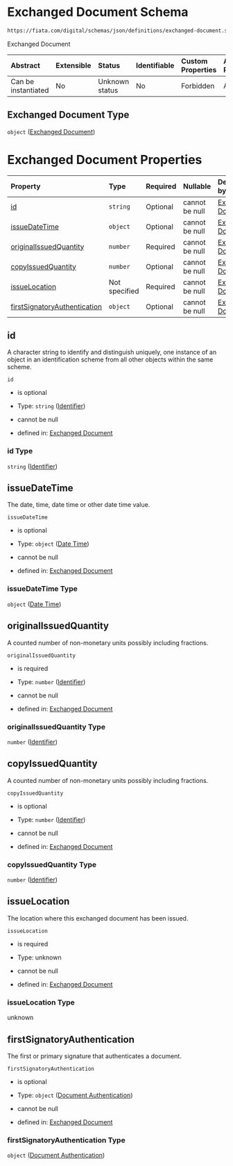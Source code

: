 # Exchanged Document Schema

```txt
https://fiata.com/digital/schemas/json/definitions/exchanged-document.schema.json
```

Exchanged Document

| Abstract            | Extensible | Status         | Identifiable | Custom Properties | Additional Properties | Access Restrictions | Defined In                                                                                                         |
| :------------------ | :--------- | :------------- | :----------- | :---------------- | :-------------------- | :------------------ | :----------------------------------------------------------------------------------------------------------------- |
| Can be instantiated | No         | Unknown status | No           | Forbidden         | Allowed               | none                | [exchanged-document.schema.json](../tooling/out/definitions/exchanged-document.schema.json "open original schema") |

## Exchanged Document Type

`object` ([Exchanged Document](exchanged-document.md))

# Exchanged Document Properties

| Property                                                      | Type          | Required | Nullable       | Defined by                                                                                                                                                                                 |
| :------------------------------------------------------------ | :------------ | :------- | :------------- | :----------------------------------------------------------------------------------------------------------------------------------------------------------------------------------------- |
| [id](#id)                                                     | `string`      | Optional | cannot be null | [Exchanged Document](identifier.md "https://fiata.com/digital/schemas/json/definitions/identifier.schema.json#/properties/id")                                                             |
| [issueDateTime](#issuedatetime)                               | `object`      | Optional | cannot be null | [Exchanged Document](date-time.md "https://fiata.com/digital/schemas/json/definitions/classes/date-time.schema.json#/properties/issueDateTime")                                            |
| [originalIssuedQuantity](#originalissuedquantity)             | `number`      | Required | cannot be null | [Exchanged Document](quantity.md "https://fiata.com/digital/schemas/json/definitions/identifier.schema.json#/properties/originalIssuedQuantity")                                           |
| [copyIssuedQuantity](#copyissuedquantity)                     | `number`      | Optional | cannot be null | [Exchanged Document](quantity.md "https://fiata.com/digital/schemas/json/definitions/identifier.schema.json#/properties/copyIssuedQuantity")                                               |
| [issueLocation](#issuelocation)                               | Not specified | Required | cannot be null | [Exchanged Document](exchanged-document-properties-issuelocation.md "https://fiata.com/digital/schemas/json/definitions/exchanged-document.schema.json#/properties/issueLocation")         |
| [firstSignatoryAuthentication](#firstsignatoryauthentication) | `object`      | Optional | cannot be null | [Exchanged Document](document-authentication.md "https://fiata.com/digital/schemas/json/definitions/classes/document-authentication.schema.json#/properties/firstSignatoryAuthentication") |

## id

A character string to identify and distinguish uniquely, one instance of an object in an identification scheme from all other objects within the same scheme.

`id`

*   is optional

*   Type: `string` ([Identifier](identifier.md))

*   cannot be null

*   defined in: [Exchanged Document](identifier.md "https://fiata.com/digital/schemas/json/definitions/identifier.schema.json#/properties/id")

### id Type

`string` ([Identifier](identifier.md))

## issueDateTime

The date, time, date time or other date time value.

`issueDateTime`

*   is optional

*   Type: `object` ([Date Time](date-time.md))

*   cannot be null

*   defined in: [Exchanged Document](date-time.md "https://fiata.com/digital/schemas/json/definitions/classes/date-time.schema.json#/properties/issueDateTime")

### issueDateTime Type

`object` ([Date Time](date-time.md))

## originalIssuedQuantity

A counted number of non-monetary units possibly including fractions.

`originalIssuedQuantity`

*   is required

*   Type: `number` ([Identifier](quantity.md))

*   cannot be null

*   defined in: [Exchanged Document](quantity.md "https://fiata.com/digital/schemas/json/definitions/identifier.schema.json#/properties/originalIssuedQuantity")

### originalIssuedQuantity Type

`number` ([Identifier](quantity.md))

## copyIssuedQuantity

A counted number of non-monetary units possibly including fractions.

`copyIssuedQuantity`

*   is optional

*   Type: `number` ([Identifier](quantity.md))

*   cannot be null

*   defined in: [Exchanged Document](quantity.md "https://fiata.com/digital/schemas/json/definitions/identifier.schema.json#/properties/copyIssuedQuantity")

### copyIssuedQuantity Type

`number` ([Identifier](quantity.md))

## issueLocation

The location where this exchanged document has been issued.

`issueLocation`

*   is required

*   Type: unknown

*   cannot be null

*   defined in: [Exchanged Document](exchanged-document-properties-issuelocation.md "https://fiata.com/digital/schemas/json/definitions/exchanged-document.schema.json#/properties/issueLocation")

### issueLocation Type

unknown

## firstSignatoryAuthentication

The first or primary signature that authenticates a document.

`firstSignatoryAuthentication`

*   is optional

*   Type: `object` ([Document Authentication](document-authentication.md))

*   cannot be null

*   defined in: [Exchanged Document](document-authentication.md "https://fiata.com/digital/schemas/json/definitions/classes/document-authentication.schema.json#/properties/firstSignatoryAuthentication")

### firstSignatoryAuthentication Type

`object` ([Document Authentication](document-authentication.md))
